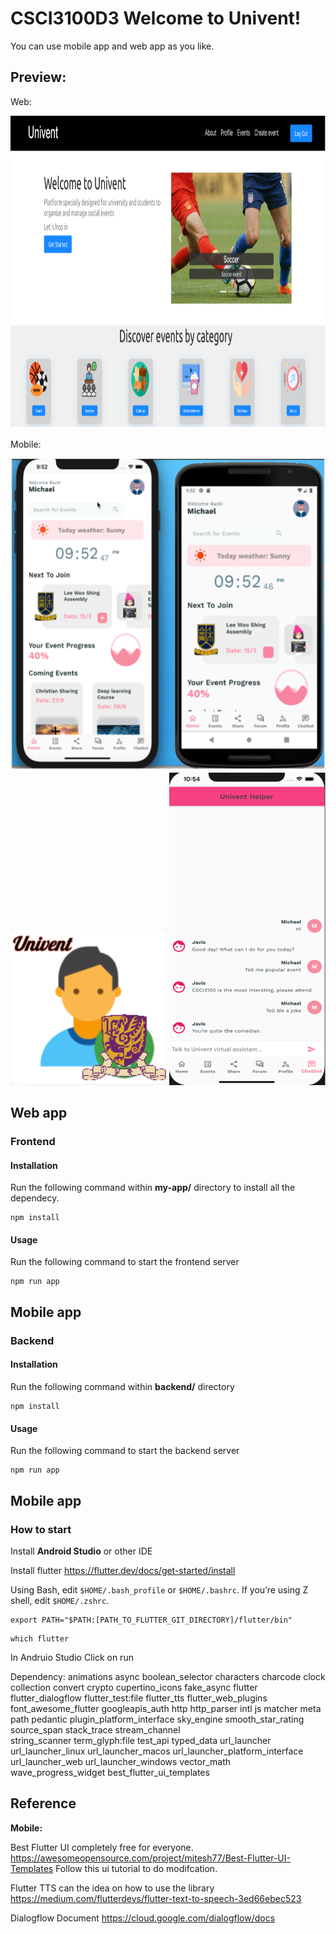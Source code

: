# CSCI3100D3 Welcome to Univent!

You can use mobile app and web app as you like.

## Preview:

Web:

<img src="https://github.com/AlbertngSeadragon/CSCI3100D3/blob/main/Picture%202.png" width="1000" height="500">

Mobile:

<img src="https://github.com/AlbertngSeadragon/CSCI3100D3/blob/main/Picture%201.png" width="1050" height="500">

<img src="https://github.com/AlbertngSeadragon/CSCI3100D3/blob/main/Mobile%20Icon.png" width="250" height="250">

<img src="https://github.com/AlbertngSeadragon/CSCI3100D3/blob/main/Picture%203.png" width="250" height="500">


## Web app

### Frontend

#### Installation

Run the following command within **my-app/** directory to install all the dependecy.

    npm install

#### Usage

Run the following command to start the frontend server

    npm run app

## Mobile app

### Backend

#### Installation

Run the following command within **backend/** directory

    npm install

#### Usage

Run the following command to start the backend server

    npm run app

## Mobile app

### How to start
Install **Android Studio** or other IDE

Install flutter https://flutter.dev/docs/get-started/install

Using Bash, edit `$HOME/.bash_profile` or `$HOME/.bashrc`. If you’re using Z shell, edit `$HOME/.zshrc`.

```
export PATH="$PATH:[PATH_TO_FLUTTER_GIT_DIRECTORY]/flutter/bin"
```
```
which flutter
```
In Andruio Studio Click on run

Dependency:
animations
async
boolean_selector
characters
charcode
clock
collection
convert
crypto
cupertino_icons
fake_async
flutter
flutter_dialogflow
flutter_test:file
flutter_tts
flutter_web_plugins
font_awesome_flutter
googleapis_auth
http
http_parser
intl
js
matcher
meta
path
pedantic
plugin_platform_interface
sky_engine
smooth_star_rating
source_span
stack_trace 
stream_channel  
string_scanner
term_glyph:file
test_api
typed_data
url_launcher
url_launcher_linux
url_launcher_macos
url_launcher_platform_interface 
url_launcher_web
url_launcher_windows
vector_math
wave_progress_widget
best_flutter_ui_templates

## Reference
**Mobile:**

Best Flutter UI completely free for everyone. https://awesomeopensource.com/project/mitesh77/Best-Flutter-UI-Templates Follow this ui tutorial to do modifcation.

Flutter TTS can the idea on how to use the library https://medium.com/flutterdevs/flutter-text-to-speech-3ed66ebec523

Dialogflow Document https://cloud.google.com/dialogflow/docs
